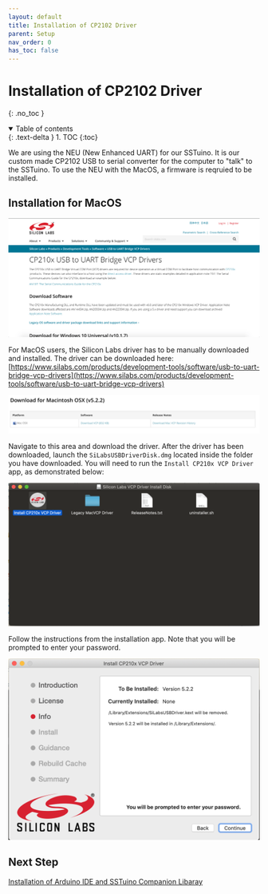 ```yaml
---
layout: default
title: Installation of CP2102 Driver
parent: Setup
nav_order: 0
has_toc: false
---
```

# Installation of CP2102 Driver

{: .no_toc }

<details open markdown="block">
  <summary>
    Table of contents
  </summary>
  {: .text-delta }
1. TOC
{:toc}
</details>

We are using the NEU (New Enhanced UART) for our SSTuino. It is our custom made CP2102 USB to serial converter for the computer to "talk" to the SSTuino. To use the NEU with the MacOS, a firmware is reqruied to be installed.

## Installation for MacOS

![Silabs_DownloadPage_Updated](gettingStarted_images/Silabs_DownloadPage_Updated.png)

For MacOS users, the Silicon Labs driver has to be manually downloaded and installed. The driver can be downloaded here: [https://www.silabs.com/products/development-tools/software/usb-to-uart-bridge-vcp-drivers](https://www.silabs.com/products/development-tools/software/usb-to-uart-bridge-vcp-drivers)

![Silabs_MacDownloadUpdated](gettingStarted_images/Silabs_MacDownloadUpdated.png)

Navigate to this area and download the driver. After the driver has been downloaded, launch the `SiLabsUSBDriverDisk.dmg` located inside the folder you have downloaded. You will need to run the `Install CP210x VCP Driver` app, as demonstrated below: 

![CP2102_Installer](gettingStarted_images/CP2102_Installer.png)

Follow the instructions from the installation app. Note that you will be prompted to enter your password.

![Silabs_Install](gettingStarted_images/Silabs_Install.png)

## Next Step
[Installation of Arduino IDE and SSTuino Companion Libaray](page2.md)